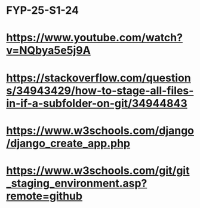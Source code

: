# FYP-25-S1-24
# https://www.youtube.com/watch?v=NQbya5e5j9A
# https://stackoverflow.com/questions/34943429/how-to-stage-all-files-in-if-a-subfolder-on-git/34944843
# https://www.w3schools.com/django/django_create_app.php
# https://www.w3schools.com/git/git_staging_environment.asp?remote=github
